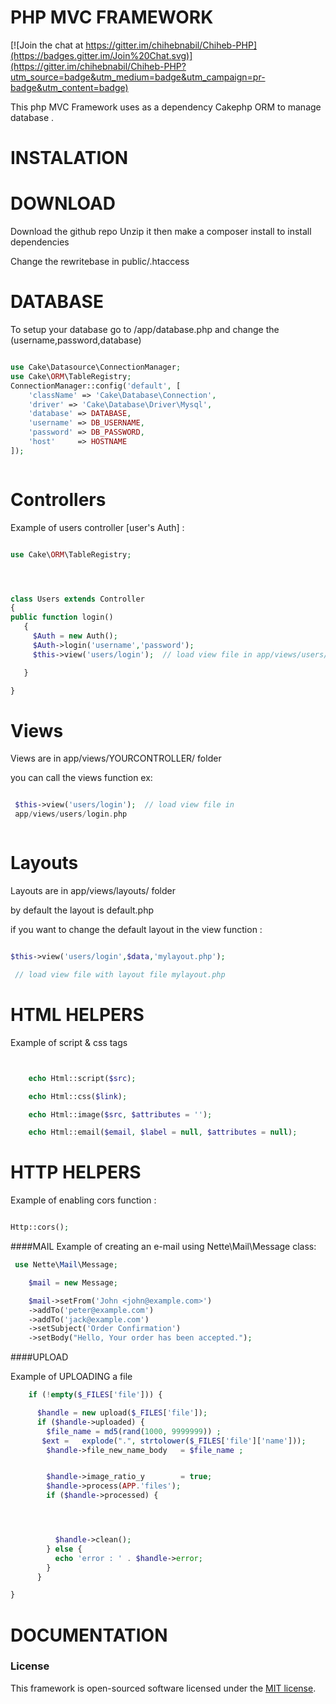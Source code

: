 PHP MVC FRAMEWORK
===

[![Join the chat at https://gitter.im/chihebnabil/Chiheb-PHP](https://badges.gitter.im/Join%20Chat.svg)](https://gitter.im/chihebnabil/Chiheb-PHP?utm_source=badge&utm_medium=badge&utm_campaign=pr-badge&utm_content=badge)

This php MVC Framework uses as a dependency  Cakephp ORM to manage database .


INSTALATION
====

DOWNLOAD
==
Download the github repo  Unzip it then make a composer install to install dependencies

Change the rewritebase in  public/.htaccess

DATABASE
==

To setup your database go to  /app/database.php and change the (username,password,database)

```php

use Cake\Datasource\ConnectionManager;
use Cake\ORM\TableRegistry;
ConnectionManager::config('default', [
    'className' => 'Cake\Database\Connection',
    'driver' => 'Cake\Database\Driver\Mysql',
    'database' => DATABASE,
    'username' => DB_USERNAME,
    'password' => DB_PASSWORD,
    'host'     => HOSTNAME
]);



```
Controllers
==
Example of users controller [user's Auth] :

```php

use Cake\ORM\TableRegistry;




class Users extends Controller
{
public function login()
   {
     $Auth = new Auth();
     $Auth->login('username','password');
     $this->view('users/login');  // load view file in app/views/users/login.php

   }

}


```
Views
==
Views are in app/views/YOURCONTROLLER/ folder

you can call the views function ex:

```php

 $this->view('users/login');  // load view file in
 app/views/users/login.php



```
Layouts
==
Layouts are in app/views/layouts/ folder

by default the layout is default.php

if you want to change the default layout in the view function :


```php

$this->view('users/login',$data,'mylayout.php');

 // load view file with layout file mylayout.php


```

HTML HELPERS
==
Example of script & css tags

```php


    echo Html::script($src);

    echo Html::css($link);

    echo Html::image($src, $attributes = '');

    echo Html::email($email, $label = null, $attributes = null);


```

HTTP HELPERS
==
Example of enabling cors function  :

```php

Http::cors();


```

####MAIL
Example of creating an e-mail using Nette\Mail\Message class:

```php
 use Nette\Mail\Message;

    $mail = new Message;

    $mail->setFrom('John <john@example.com>')
    ->addTo('peter@example.com')
    ->addTo('jack@example.com')
    ->setSubject('Order Confirmation')
    ->setBody("Hello, Your order has been accepted.");
```




####UPLOAD

Example of UPLOADING  a file


```php
    if (!empty($_FILES['file'])) {

      $handle = new upload($_FILES['file']);
      if ($handle->uploaded) {
        $file_name = md5(rand(1000, 9999999)) ;
       $ext =   explode(".", strtolower($_FILES['file']['name']));
        $handle->file_new_name_body   = $file_name ;


        $handle->image_ratio_y        = true;
        $handle->process(APP.'files');
        if ($handle->processed) {




          $handle->clean();
        } else {
          echo 'error : ' . $handle->error;
        }
      }

}
```
DOCUMENTATION
==

### License

This framework is open-sourced software licensed under the [MIT license](http://opensource.org/licenses/MIT).
